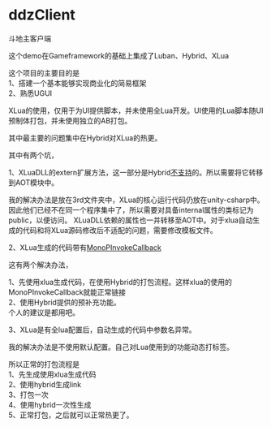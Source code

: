# ddzClient
斗地主客户端

这个demo在Gameframework的基础上集成了Luban、Hybrid、XLua

这个项目的主要目的是  
1、搭建一个基本能够实现商业化的简易框架  
2、熟悉UGUI 

XLua的使用，仅用于为UI提供脚本，并未使用全Lua开发。UI使用的Lua脚本随UI预制体打包，并未使用独立的AB打包。

其中最主要的问题集中在Hybrid对XLua的热更。

其中有两个坑，

1、XLuaDLL的extern扩展方法，这一部分是Hybrid[不支持](https://focus-creative-games.github.io/hybridclr/common_errors/#%E9%81%87%E5%88%B0executionengineexception-not-support-extern-method-xxxx)的。所以需要将它转移到AOT模块中。  

 我的解决办法是放在3rd文件夹中，XLua的核心运行代码仍放在unity-csharp中。
 因此他们已经不在同一个程序集中了，所以需要对具备internal属性的类标记为public，以便访问。
 XLuaDLL依赖的属性也一并转移至AOT中。对于xlua自动生成的代码和将XLua源码修改后不适配的问题，需要修改模板文件。
 
2、XLua生成的代码带有[MonoPInvokeCallback](https://focus-creative-games.github.io/hybridclr/common_errors/#%E4%BD%BF%E7%94%A8addressable%E8%BF%9B%E8%A1%8C%E7%83%AD%E6%9B%B4%E6%96%B0%E6%97%B6-%E5%8A%A0%E8%BD%BD%E8%B5%84%E6%BA%90%E5%87%BA%E7%8E%B0-unityengine-addressableassets-invlidkeyexception-exception-of-type-unityengine-addressableassets-invalidkeyexception-was-thrown-no-asset-found-with-for-key-xxxx-%E5%BC%82%E5%B8%B8)

这有两个解决办法，

1、先使用xlua生成代码，在使用Hybrid的打包流程。这样xlua的使用的MonoPInvokeCallback就能正常链接  
2、使用Hybrid提供的预补充功能。  
个人的建议是都用吧。

3、XLua是有全lua配置后，自动生成的代码中参数名异常。

我的解决办法是不使用默认配置。自己对Lua使用到的功能动态打标签。  
  
  
  所以正常的打包流程是  
  1、先生成使用xlua生成代码  
  2、使用hybrid生成link  
  3、打包一次  
  4、使用hybrid一次性生成  
  5、正常打包，之后就可以正常热更了。
  
